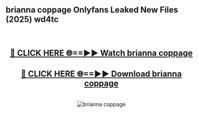 <h2>brianna coppage Onlyfans Leaked New Files (2025) wd4tc</h2>
<br>
<div align="center">
<h2><a href="https://mediafiles.top/brianna_coppage&ref=git" rel="nofollow">🔴 CLICK HERE 🌐==►► Watch brianna coppage</a></h2>
<h2><a href="https://mediafiles.top/brianna_coppage&ref=git" rel="nofollow">🔴 CLICK HERE 🌐==►► Download brianna coppage</a></h2>
<br>
<a href="https://mediafiles.top/brianna_coppage&ref=git" rel="nofollow" data-target="animated-image.originalLink"><img src="https://i.ibb.co.com/xMMVF88/686577567.gif" alt="brianna coppage" style="max-width: 100%; display: inline-block;" data-target="animated-image.originalImage"></a>
</div>
<br>
<br>